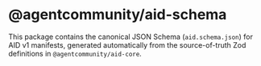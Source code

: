# @agentcommunity/aid-schema

This package contains the canonical JSON Schema (`aid.schema.json`) for AID v1 manifests, generated automatically from the source-of-truth Zod definitions in `@agentcommunity/aid-core`.